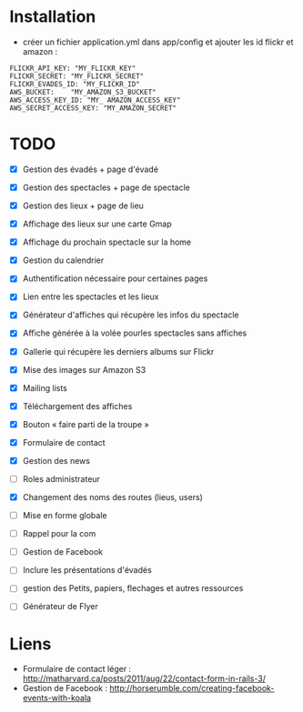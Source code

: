# Installation
* créer un fichier application.yml dans app/config et ajouter les id flickr et amazon :   

`FLICKR_API_KEY: "MY_FLICKR_KEY"`  
`FLICKR_SECRET: "MY_FLICKR_SECRET"`  
`FLICKR_EVADES_ID: "MY_FLICKR_ID"`  
`AWS_BUCKET:	"MY_AMAZON_S3_BUCKET"`  
`AWS_ACCESS_KEY_ID: "MY_ AMAZON_ACCESS_KEY"`  
`AWS_SECRET_ACCESS_KEY: "MY_AMAZON_SECRET"`  

# TODO
- [x] Gestion des évadés + page d'évadé
- [x] Gestion des spectacles + page de spectacle
- [x] Gestion des lieux + page de lieu
- [x] Affichage des lieux sur une carte Gmap
- [x] Affichage du prochain spectacle sur la home
- [x] Gestion du calendrier
- [x] Authentification nécessaire pour certaines pages
- [x] Lien entre les spectacles et les lieux
- [x] Générateur d'affiches qui récupère les infos du spectacle
- [x] Affiche générée à la volée pourles spectacles sans affiches
- [x] Gallerie qui récupère les derniers albums sur Flickr
- [x] Mise des images sur Amazon S3
- [x] Mailing lists
- [x] Téléchargement des affiches
- [x] Bouton « faire parti de la troupe »
- [x] Formulaire de contact
- [x] Gestion des news
- [ ] Roles administrateur
- [x] Changement des noms des routes (lieus, users)
- [ ] Mise en forme globale
- [ ] Rappel pour la com
- [ ] Gestion de Facebook
- [ ] Inclure les présentations d'évadés
- [ ] gestion des Petits, papiers, flechages et autres ressources
- [ ] Générateur de Flyer


# Liens 
* Formulaire de contact léger : http://matharvard.ca/posts/2011/aug/22/contact-form-in-rails-3/
* Gestion de Facebook : http://horserumble.com/creating-facebook-events-with-koala